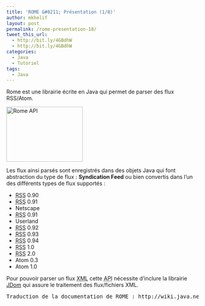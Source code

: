 ```yaml
---
title: 'ROME &#8211; Présentation (1/8)'
author: mkhelif
layout: post
permalink: /rome-presentation-18/
tweet_this_url:
  - http://bit.ly/4GBdhW
  - http://bit.ly/4GBdhW
categories:
  - Java
  - Tutoriel
tags:
  - Java
---
```

<p style="text-align: left;">
  Rome est une librairie écrite en Java qui permet de parser des flux RSS/Atom.
</p>

<!--more-->

<p class="level1">
  <a href="http://www.mkhelif.fr/uploads/2008/06/rome.png"><img class="alignnone size-medium wp-image-56" title="Rome" src="http://www.mkhelif.fr/uploads/2008/06/rome.png" alt="Rome API" width="200" height="144" /></a>
</p>

<p class="level1">
  Les flux ainsi parsés sont enregistrés dans des objets Java qui font abstraction du type de flux : <strong>Syndication Feed</strong> ou bien convertis dans l&#8217;un des différents types de flux supportés :
</p>

  * <acronym title="Rich Site Summary">RSS</acronym> 0.90
  * <acronym title="Rich Site Summary">RSS</acronym> 0.91
  * Netscape<acronym title="Rich Site Summary"></acronym>
  * <acronym title="Rich Site Summary">RSS</acronym> 0.91
  * Userland
  * <acronym title="Rich Site Summary">RSS</acronym> 0.92
  * <acronym title="Rich Site Summary">RSS</acronym> 0.93
  * <acronym title="Rich Site Summary">RSS</acronym> 0.94<acronym title="Rich Site Summary"></acronym>
  * <acronym title="Rich Site Summary">RSS</acronym> 1.0
  * <acronym title="Rich Site Summary">RSS</acronym> 2.0
  * Atom 0.3
  * Atom 1.0

Pour pouvoir parser un flux <acronym title="Extensible Markup Language">XML</acronym> cette <acronym title="Application Programming Interface">API</acronym> nécessite d&#8217;inclure la librairie <a class="urlextern" title="http://www.jdom.org/" rel="nofollow" href="http://www.jdom.org/">JDom</a> qui assure le traitement des flux/fichiers XML.

<pre class="code">Traduction de la documentation de ROME : http://wiki.java.net/bin/view/Javawsxml/Rome</pre>
